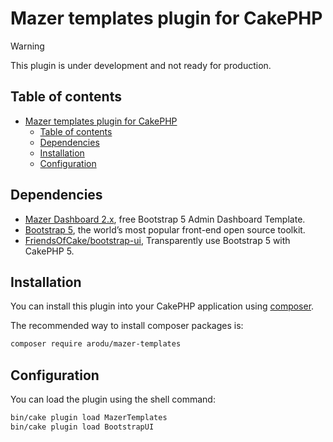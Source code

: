 # Mazer templates plugin for CakePHP

> [!WARNING]  
> This plugin is under development and not ready for production. 

## Table of contents

- [Mazer templates plugin for CakePHP](#mazer-templates-plugin-for-cakephp)
  - [Table of contents](#table-of-contents)
  - [Dependencies](#dependencies)
  - [Installation](#installation)
  - [Configuration](#configuration)

## Dependencies

- [Mazer Dashboard 2.x](http://zuramai.github.io/mazer), free Bootstrap 5 Admin Dashboard Template.
- [Bootstrap 5](https://getbootstrap.com/docs/5.0/getting-started/introduction/), the world’s most popular front-end open source toolkit.
- [FriendsOfCake/bootstrap-ui](https://github.com/FriendsOfCake/bootstrap-ui), Transparently use Bootstrap 5 with CakePHP 5.


## Installation

You can install this plugin into your CakePHP application using [composer](https://getcomposer.org).

The recommended way to install composer packages is:

```bash
composer require arodu/mazer-templates
```

## Configuration

You can load the plugin using the shell command:

```bash
bin/cake plugin load MazerTemplates
bin/cake plugin load BootstrapUI
```
